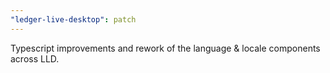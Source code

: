 ```yaml
---
"ledger-live-desktop": patch
---
```


Typescript improvements and rework of the language & locale components across LLD.
